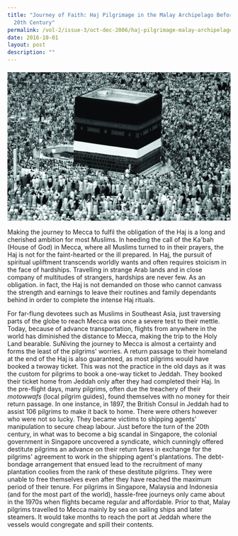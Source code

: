 ```yaml
---
title: "Journey of Faith: Haj Pilgrimage in the Malay Archipelago Before the
  20th Century"
permalink: /vol-2/issue-3/oct-dec-2006/haj-pilgrimage-malay-archipelago
date: 2016-10-01
layout: post
description: ""
---
```

####


<img src="images/vol-2-issue-3/Journey of faith/Kaabar BW.jpg">

Making the journey to Mecca to fulfil the obligation of the Haj is a long and cherished ambition for most Muslims. In heeding the call of the Ka'bah (House of God) in Mecca, where all Muslims turned to in their prayers, the Haj is not for the faint-hearted or the ill prepared. In Haj, the pursuit of spiritual upliftment transcends worldly wants and often requires stoicism in the face of hardships. Travelling in strange Arab lands and in close company of multitudes of strangers, hardships are never few. As an obligation. in fact, the Haj is not demanded on those who cannot canvass the strength and earnings to leave their routines and family dependants behind in order to complete the intense Haj rituals.

For far-flung devotees such as Muslims in Southeast Asia, just traversing parts of the globe to reach Mecca was once a severe test to their mettle. Today, because of advance transportation, flights from anywhere in the world has diminished the distance to Mecca, making the trip to the Holy Land bearable. SuNiving the journey to Mecca is almost a certainty and forms the least of the pilgrims' worries. A return passage to their homeland at the end of the Haj is also guaranteed, as most pilgrims would have booked a twoway ticket. This was not the practice in the old days as it was the custom for pilgrims to book a one-way ticket to Jeddah. They booked their ticket home from Jeddah only after they had completed their Haj. In the pre-flight days, many pilgrims, often due the treachery of their _motowwafs_ (local pilgrim guides), found themselves with no money for their return passage. In one instance, in 1897, the British Consul in Jeddah had to assist 106 pilgrims to make it back to home. There were others however who were not so lucky. They became victims to shipping agents' manipulation to secure cheap labour. Just before the turn of the 20th century, in what was to become a big scandal in Singapore, the colonial government in Singapore uncovered a syndicate, which cunningly offered destitute pilgrims an advance on their return fares in exchange for the pilgrims' agreement to work in the shipping agent's plantations. The debt-bondage arrangement that ensued lead to the recruitment of many plantation coolies from the rank of these destitute pilgrims. They were unable to free themselves even after they have reached the maximum period of their tenure. For pilgrims in Singapore, Malaysia and Indonesia (and for the most part of the world), hassle-free journeys only came about in the 1970s when flights became regular and affordable. Prior to that, Malay pilgrims travelled to Mecca mainly by sea on sailing ships and later steamers. It would take months to reach the port at Jeddah where the vessels would congregate and spill their contents. 
